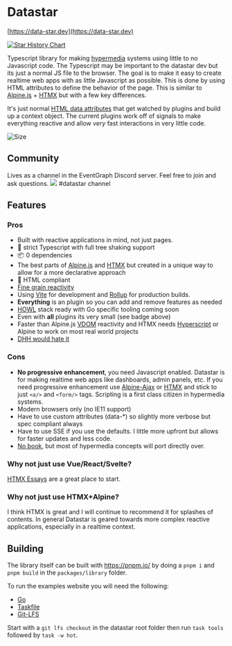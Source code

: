 # Datastar

[https://data-star.dev](https://data-star.dev)

[![Star History Chart](https://api.star-history.com/svg?repos=delaneyj/datastar&type=Date)](https://star-history.com/#delaneyj/datastar&Date)

Typescript library for making [hypermedia](https://hypermedia.systems/) systems using little to no Javascript code. The Typescript may be important to the datastar dev but its just a normal JS file to the browser. The goal is to make it easy to create realtime web apps with as little Javascript as possible. This is done by using HTML attributes to define the behavior of the page. This is similar to [Alpine.js](https://alpinejs.dev/) + [HTMX](https://htmx.org/) but with a few key differences.

It's just normal [HTML data attributes](https://developer.mozilla.org/en-US/docs/Learn/HTML/Howto/Use_data_attributes) that get watched by plugins and build up a context object. The current plugins work off of signals to make everything reactive and allow _very_ fast interactions in very little code.

![Size](https://img.shields.io/bundlephobia/minzip/%40sudodevnull%2Fdatastar)

## Community

Lives as a channel in the EventGraph Discord server. Feel free to join and ask questions.
[![](https://dcbadge.vercel.app/api/server/CHvPMrAp6F)](https://discord.gg/CHvPMrAp6F) #datastar channel

## Features

### Pros

- Built with reactive applications in mind, not just pages.
- 💯 strict Typescript with full tree shaking support
- 📦 0 dependencies
- The best parts of [Alpine.js](https://alpinejs.dev/) and [HTMX](https://htmx.org/) but created in a unique way to allow for a more declarative approach
- 💯 HTML compliant
- [Fine grain reactivity](https://dev.to/modderme123/super-charging-fine-grained-reactive-performance-47ph)
- Using [Vite](https://vitejs.dev/) for development and [Rollup](https://rollupjs.org/guide/en/) for production builds.
- **Everything** is an plugin so you can add and remove features as needed
- [HOWL](https://htmx.org/essays/hypermedia-on-whatever-youd-like/) stack ready with Go specific tooling coming soon
- Even with **all** plugins its very small (see badge above)
- Faster than Alpine.js [VDOM](https://vuejs.org/guide/extras/rendering-mechanism.html) reactivity and HTMX needs [Hyperscript](https://hyperscript.org/reference/) or Alpine to work on most real world projects
- [DHH would hate it](https://news.ycombinator.com/item?id=37405565)

### Cons

- **No progressive enhancement**, you need Javascript enabled. Datastar is for making realtime web apps like dashboards, admin panels, etc. If you need progressive enhancement use [Alpine-Ajax](https://alpine-ajax.js.org/) or [HTMX](https://htmx.org/) and stick to just `<a/>` and `<form/>` tags. Scripting is a first class citizen in hypermedia systems.
- Modern browsers only (no IE11 support)
- Have to use custom attributes (data-\*) so slightly more verbose but spec compliant always
- Have to use SSE if you use the defaults. I little more upfront but allows for faster updates and less code.
- [No book](https://hypermedia.systems/), but most of hypermedia concepts will port directly over.

### Why not just use Vue/React/Svelte?

[HTMX Essays](https://htmx.org/essays/) are a great place to start.

### Why not just use HTMX+Alpine?

I think HTMX is great and I will continue to recommend it for splashes of contents. In general Datastar is geared towards more complex reactive applications, especially in a realtime context.

## Building

The library itself can be built with https://pnpm.io/ by doing a `pnpm i` and `pnpm build` in the `packages/library` folder.

To run the examples website you will need the following:

- [Go](https://go.dev/)
- [Taskfile](https://taskfile.dev/)
- [Git-LFS](https://git-lfs.com/)

Start with a `git lfs checkout` in the datastar root folder then run `task tools` followed by `task -w hot`.
